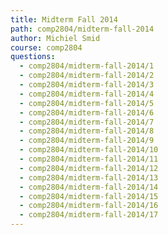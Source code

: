 ```yaml
---
title: Midterm Fall 2014
path: comp2804/midterm-fall-2014
author: Michiel Smid
course: comp2804
questions:
  - comp2804/midterm-fall-2014/1
  - comp2804/midterm-fall-2014/2
  - comp2804/midterm-fall-2014/3
  - comp2804/midterm-fall-2014/4
  - comp2804/midterm-fall-2014/5
  - comp2804/midterm-fall-2014/6
  - comp2804/midterm-fall-2014/7
  - comp2804/midterm-fall-2014/8
  - comp2804/midterm-fall-2014/9
  - comp2804/midterm-fall-2014/10
  - comp2804/midterm-fall-2014/11
  - comp2804/midterm-fall-2014/12
  - comp2804/midterm-fall-2014/13
  - comp2804/midterm-fall-2014/14
  - comp2804/midterm-fall-2014/15
  - comp2804/midterm-fall-2014/16
  - comp2804/midterm-fall-2014/17
---
```

